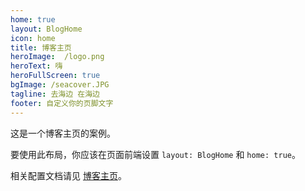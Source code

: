 ```yaml
---
home: true
layout: BlogHome
icon: home
title: 博客主页
heroImage:  /logo.png
heroText: 嗨
heroFullScreen: true
bgImage: /seacover.JPG
tagline: 去海边 在海边
footer: 自定义你的页脚文字
---
```


这是一个博客主页的案例。

要使用此布局，你应该在页面前端设置 `layout: BlogHome` 和 `home: true`。

相关配置文档请见 [博客主页](https://theme-hope.vuejs.press/zh/guide/blog/home.html)。
